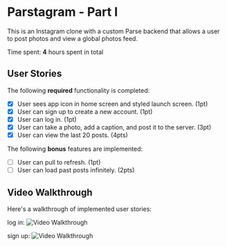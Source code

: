 # Parstagram - Part I

This is an Instagram clone with a custom Parse backend that allows a user to post photos and view a global photos feed.

Time spent: **4** hours spent in total

## User Stories

The following **required** functionality is completed:

- [x] User sees app icon in home screen and styled launch screen. (1pt)
- [x] User can sign up to create a new account. (1pt)
- [x] User can log in. (1pt)
- [x] User can take a photo, add a caption, and post it to the server. (3pt)
- [x] User can view the last 20 posts. (4pts)

The following **bonus** features are implemented:

- [ ] User can pull to refresh. (1pt)
- [ ] User can load past posts infinitely. (2pts)

## Video Walkthrough

Here's a walkthrough of implemented user stories:

log in: 
<img src='http://g.recordit.co/7AqX6puZFN.gif' title='Video Walkthrough' width='' alt='Video Walkthrough' />

sign up: 
<img src='https://recordit.co/cLKLh0EnAb' title='Video Walkthrough' width='' alt='Video Walkthrough' />
